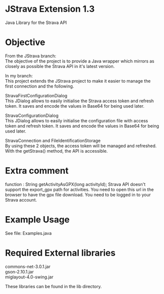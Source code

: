 JStrava Extension 1.3
=======

Java Library for the Strava API

Objective
=======
From the JStrava branch:  
The objective of the project is to provide a Java wrapper which mirrors as closely as possible the Strava API in it's latest version.

In my branch:  
This project extends the JStrava project to make it easier to manage the first connection and the following.

StravaFirstConfigurationDialog  
This JDialog allows to easily initialise the Strava access token and refresh token. It saves and encode the values in Base64 for being used later.

StravaConfigurationDialog  
This JDialog allows to easily initialise the configuration file with access token and refresh token. It saves and encode the values in Base64 for being used later.

StravaConnection and FileIdentificationStorage  
By using these 2 objects, the access token will be managed and refreshed. With the getStrava() method, the API is accessible.

Extra comment
=======

function : String getActivityAsGPX(long activityId);
Strava API doesn't support the export_gpx path for activities.
You need to open this url in the browser to have the gpx file download.
You need to be logged in to your Strava account.

Example Usage
=======

See file: Examples.java

Required External libraries
=======

commons-net-3.0.1.jar  
gson-2.10.1.jar  
miglayout-4.0-swing.jar  

These libraries can be found in the lib directory.